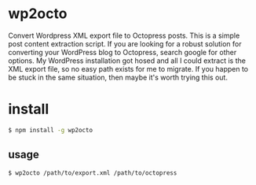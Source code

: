 # wp2octo

Convert Wordpress XML export file to Octopress posts. This is a simple post content extraction script. If you are looking for a robust solution for converting your WordPress blog to Octopress, search google for other options. My WordPress installation got hosed and all I could extract is the XML export file, so no easy path exists for me to migrate. If you happen to be stuck in the same situation, then maybe it's worth trying this out.

# install

```bash
$ npm install -g wp2octo
```

## usage

```bash
$ wp2octo /path/to/export.xml /path/to/octopress
```
